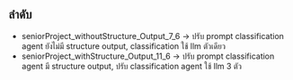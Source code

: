 ## ลำดับ
- seniorProject_withoutStructure_Output_7_6 -> ปรับ prompt classification agent ยังไม่มี structure output, classification ใช้ llm ตัวเดียว
- seniorProject_withStructure_Output_11_6 -> ปรับ prompt classification agent มี structure output, ปรับ classification agent ใช้ llm 3 ตัว
